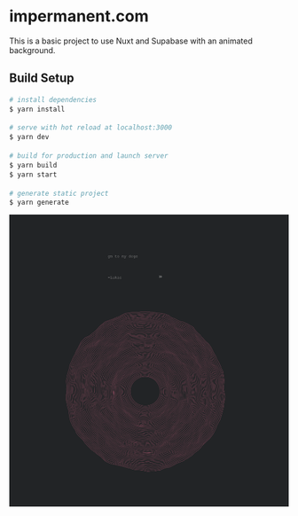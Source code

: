 # impermanent.com

This is a basic project to use Nuxt and Supabase with an animated background.

## Build Setup

```bash
# install dependencies
$ yarn install

# serve with hot reload at localhost:3000
$ yarn dev

# build for production and launch server
$ yarn build
$ yarn start

# generate static project
$ yarn generate
```

![impermanent.com preview](https://github.com/lukaskf/impermanent.com/blob/main/assets/images/preview.png?raw=true)
